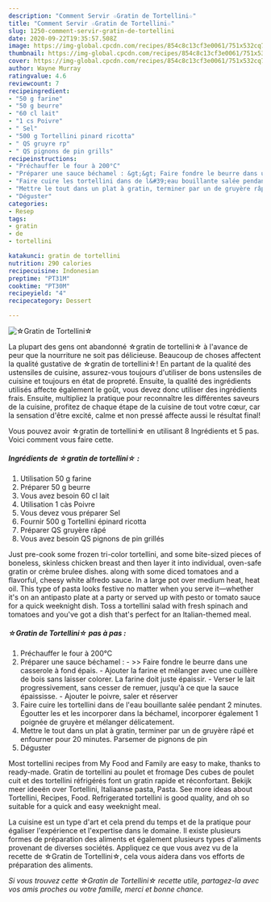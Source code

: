 ```yaml
---
description: "Comment Servir ☆Gratin de Tortellini☆"
title: "Comment Servir ☆Gratin de Tortellini☆"
slug: 1250-comment-servir-gratin-de-tortellini
date: 2020-09-22T19:35:57.508Z
image: https://img-global.cpcdn.com/recipes/854c8c13cf3e0061/751x532cq70/☆gratin-de-tortellini☆-photo-principale-de-la-recette.jpg
thumbnail: https://img-global.cpcdn.com/recipes/854c8c13cf3e0061/751x532cq70/☆gratin-de-tortellini☆-photo-principale-de-la-recette.jpg
cover: https://img-global.cpcdn.com/recipes/854c8c13cf3e0061/751x532cq70/☆gratin-de-tortellini☆-photo-principale-de-la-recette.jpg
author: Wayne Murray
ratingvalue: 4.6
reviewcount: 7
recipeingredient:
- "50 g farine"
- "50 g beurre"
- "60 cl lait"
- "1 cs Poivre"
- " Sel"
- "500 g Tortellini pinard ricotta"
- " QS gruyre rp"
- " QS pignons de pin grills"
recipeinstructions:
- "Préchauffer le four à 200°C"
- "Préparer une sauce béchamel : &gt;&gt; Faire fondre le beurre dans une casserole à fond épais. Ajouter la farine et mélanger avec une cuillère de bois sans laisser colorer. La farine doit juste épaissir. Verser le lait progressivement, sans cesser de remuer, jusqu&#39;à ce que la sauce épaississe. Ajouter le poivre, saler et réserver"
- "Faire cuire les tortellini dans de l&#39;eau bouillante salée pendant 2 minutes. Égoutter les et les incorporer dans la béchamel, incorporer également 1 poignée de gruyère et mélanger délicatement."
- "Mettre le tout dans un plat à gratin, terminer par un de gruyère râpé et enfourner pour 20 minutes. Parsemer de pignons de pin"
- "Déguster"
categories:
- Resep
tags:
- gratin
- de
- tortellini

katakunci: gratin de tortellini 
nutrition: 290 calories
recipecuisine: Indonesian
preptime: "PT31M"
cooktime: "PT30M"
recipeyield: "4"
recipecategory: Dessert

---
```



![☆Gratin de Tortellini☆](https://img-global.cpcdn.com/recipes/854c8c13cf3e0061/751x532cq70/☆gratin-de-tortellini☆-photo-principale-de-la-recette.jpg)

La plupart des gens ont abandonné ☆gratin de tortellini☆ à l'avance de peur que la nourriture ne soit pas délicieuse. Beaucoup de choses affectent la qualité gustative de ☆gratin de tortellini☆! En partant de la qualité des ustensiles de cuisine, assurez-vous toujours d'utiliser de bons ustensiles de cuisine et toujours en état de propreté. Ensuite, la qualité des ingrédients utilisés affecte également le goût, vous devez donc utiliser des ingrédients frais. Ensuite, multipliez la pratique pour reconnaître les différentes saveurs de la cuisine, profitez de chaque étape de la cuisine de tout votre cœur, car la sensation d'être excité, calme et non pressé affecte aussi le résultat final!

<!--inarticleads1-->

Vous pouvez avoir ☆gratin de tortellini☆ en utilisant 8 Ingrédients et 5 pas. Voici comment vous faire cette.

##### Ingrédients de ☆gratin de tortellini☆ :

1. Utilisation 50 g farine
1. Préparer 50 g beurre
1. Vous avez besoin 60 cl lait
1. Utilisation 1 càs Poivre
1. Vous devez vous préparer  Sel
1. Fournir 500 g Tortellini épinard ricotta
1. Préparer  QS gruyère râpé
1. Vous avez besoin  QS pignons de pin grillés


Just pre-cook some frozen tri-color tortellini, and some bite-sized pieces of boneless, skinless chicken breast and then layer it into individual, oven-safe gratin or crème brulee dishes. along with some diced tomatoes and a flavorful, cheesy white alfredo sauce. In a large pot over medium heat, heat oil. This type of pasta looks festive no matter when you serve it—whether it&#39;s on an antipasto plate at a party or served up with pesto or tomato sauce for a quick weeknight dish. Toss a tortellini salad with fresh spinach and tomatoes and you&#39;ve got a dish that&#39;s perfect for an Italian-themed meal. 

<!--inarticleads2-->

##### ☆Gratin de Tortellini☆ pas à pas :

1. Préchauffer le four à 200°C
1. Préparer une sauce béchamel : - &gt;&gt; Faire fondre le beurre dans une casserole à fond épais. - Ajouter la farine et mélanger avec une cuillère de bois sans laisser colorer. La farine doit juste épaissir. - Verser le lait progressivement, sans cesser de remuer, jusqu&#39;à ce que la sauce épaississe. - Ajouter le poivre, saler et réserver
1. Faire cuire les tortellini dans de l&#39;eau bouillante salée pendant 2 minutes. Égoutter les et les incorporer dans la béchamel, incorporer également 1 poignée de gruyère et mélanger délicatement.
1. Mettre le tout dans un plat à gratin, terminer par un de gruyère râpé et enfourner pour 20 minutes. Parsemer de pignons de pin
1. Déguster


Most tortellini recipes from My Food and Family are easy to make, thanks to ready-made. Gratin de tortellini au poulet et fromage Des cubes de poulet cuit et des tortellini réfrigérés font un gratin rapide et réconfortant. Bekijk meer ideeën over Tortellini, Italiaanse pasta, Pasta. See more ideas about Tortellini, Recipes, Food. Refrigerated tortellini is good quality, and oh so suitable for a quick and easy weeknight meal. 

<!--inarticleads1-->

<p>
La cuisine est un type d'art et cela prend du temps et de la pratique pour égaliser l'expérience et l'expertise dans le domaine. Il existe plusieurs formes de préparation des aliments et également plusieurs types d'aliments provenant de diverses sociétés. Appliquez ce que vous avez vu de la recette de ☆Gratin de Tortellini☆, cela vous aidera dans vos efforts de préparation des aliments.
</p>

<p>
<i>Si vous trouvez cette ☆Gratin de Tortellini☆ recette utile, partagez-la avec vos amis proches ou votre famille, merci et bonne chance.</i>
</p>
